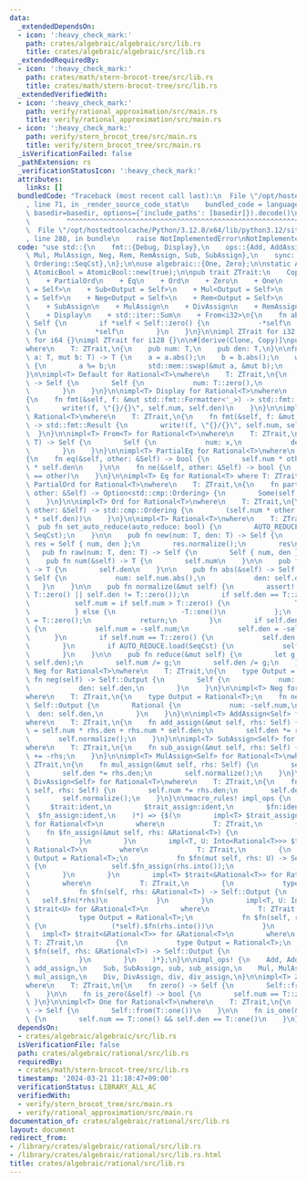 ```yaml
---
data:
  _extendedDependsOn:
  - icon: ':heavy_check_mark:'
    path: crates/algebraic/algebraic/src/lib.rs
    title: crates/algebraic/algebraic/src/lib.rs
  _extendedRequiredBy:
  - icon: ':heavy_check_mark:'
    path: crates/math/stern-brocot-tree/src/lib.rs
    title: crates/math/stern-brocot-tree/src/lib.rs
  _extendedVerifiedWith:
  - icon: ':heavy_check_mark:'
    path: verify/rational_approximation/src/main.rs
    title: verify/rational_approximation/src/main.rs
  - icon: ':heavy_check_mark:'
    path: verify/stern_brocot_tree/src/main.rs
    title: verify/stern_brocot_tree/src/main.rs
  _isVerificationFailed: false
  _pathExtension: rs
  _verificationStatusIcon: ':heavy_check_mark:'
  attributes:
    links: []
  bundledCode: "Traceback (most recent call last):\n  File \"/opt/hostedtoolcache/Python/3.12.8/x64/lib/python3.12/site-packages/onlinejudge_verify/documentation/build.py\"\
    , line 71, in _render_source_code_stat\n    bundled_code = language.bundle(stat.path,\
    \ basedir=basedir, options={'include_paths': [basedir]}).decode()\n          \
    \         ^^^^^^^^^^^^^^^^^^^^^^^^^^^^^^^^^^^^^^^^^^^^^^^^^^^^^^^^^^^^^^^^^^^^^^^^^^^^^^^^^\n\
    \  File \"/opt/hostedtoolcache/Python/3.12.8/x64/lib/python3.12/site-packages/onlinejudge_verify/languages/rust.py\"\
    , line 288, in bundle\n    raise NotImplementedError\nNotImplementedError\n"
  code: "use std::{\n    fmt::{Debug, Display},\n    ops::{Add, AddAssign, Div, DivAssign,\
    \ Mul, MulAssign, Neg, Rem, RemAssign, Sub, SubAssign},\n    sync::atomic::{AtomicBool,\
    \ Ordering::SeqCst},\n};\n\nuse algebraic::{One, Zero};\n\nstatic AUTO_REDUCE:\
    \ AtomicBool = AtomicBool::new(true);\n\npub trait ZTrait:\n    Copy\n    + PartialEq\n\
    \    + PartialOrd\n    + Eq\n    + Ord\n    + Zero\n    + One\n    + Add<Output\
    \ = Self>\n    + Sub<Output = Self>\n    + Mul<Output = Self>\n    + Div<Output\
    \ = Self>\n    + Neg<Output = Self>\n    + Rem<Output = Self>\n    + AddAssign\n\
    \    + SubAssign\n    + MulAssign\n    + DivAssign\n    + RemAssign\n    + Debug\n\
    \    + Display\n    + std::iter::Sum\n    + From<i32>\n{\n    fn abs(&self) ->\
    \ Self {\n        if *self < Self::zero() {\n            -*self\n        } else\
    \ {\n            *self\n        }\n    }\n}\n\nimpl ZTrait for i32 {}\nimpl ZTrait\
    \ for i64 {}\nimpl ZTrait for i128 {}\n\n#[derive(Clone, Copy)]\npub struct Rational<T>\n\
    where\n    T: ZTrait,\n{\n    pub num: T,\n    pub den: T,\n}\n\nfn gcd<T: ZTrait>(mut\
    \ a: T, mut b: T) -> T {\n    a = a.abs();\n    b = b.abs();\n    while b != T::zero()\
    \ {\n        a %= b;\n        std::mem::swap(&mut a, &mut b);\n    }\n    a\n\
    }\n\nimpl<T> Default for Rational<T>\nwhere\n    T: ZTrait,\n{\n    fn default()\
    \ -> Self {\n        Self {\n            num: T::zero(),\n            den: T::one(),\n\
    \        }\n    }\n}\n\nimpl<T> Display for Rational<T>\nwhere\n    T: ZTrait,\n\
    {\n    fn fmt(&self, f: &mut std::fmt::Formatter<'_>) -> std::fmt::Result {\n\
    \        write!(f, \"{}/{}\", self.num, self.den)\n    }\n}\n\nimpl<T> Debug for\
    \ Rational<T>\nwhere\n    T: ZTrait,\n{\n    fn fmt(&self, f: &mut std::fmt::Formatter<'_>)\
    \ -> std::fmt::Result {\n        write!(f, \"{}/{}\", self.num, self.den)\n  \
    \  }\n}\n\nimpl<T> From<T> for Rational<T>\nwhere\n    T: ZTrait,\n{\n    fn from(x:\
    \ T) -> Self {\n        Self {\n            num: x,\n            den: T::one(),\n\
    \        }\n    }\n}\n\nimpl<T> PartialEq for Rational<T>\nwhere\n    T: ZTrait,\n\
    {\n    fn eq(&self, other: &Self) -> bool {\n        self.num * other.den == other.num\
    \ * self.den\n    }\n\n    fn ne(&self, other: &Self) -> bool {\n        !(self\
    \ == other)\n    }\n}\n\nimpl<T> Eq for Rational<T> where T: ZTrait {}\n\nimpl<T>\
    \ PartialOrd for Rational<T>\nwhere\n    T: ZTrait,\n{\n    fn partial_cmp(&self,\
    \ other: &Self) -> Option<std::cmp::Ordering> {\n        Some(self.cmp(other))\n\
    \    }\n}\n\nimpl<T> Ord for Rational<T>\nwhere\n    T: ZTrait,\n{\n    fn cmp(&self,\
    \ other: &Self) -> std::cmp::Ordering {\n        (self.num * other.den).cmp(&(other.num\
    \ * self.den))\n    }\n}\n\nimpl<T> Rational<T>\nwhere\n    T: ZTrait,\n{\n  \
    \  pub fn set_auto_reduce(auto_reduce: bool) {\n        AUTO_REDUCE.store(auto_reduce,\
    \ SeqCst);\n    }\n\n    pub fn new(num: T, den: T) -> Self {\n        let mut\
    \ res = Self { num, den };\n        res.normalize();\n        res\n    }\n\n \
    \   pub fn raw(num: T, den: T) -> Self {\n        Self { num, den }\n    }\n\n\
    \    pub fn num(&self) -> T {\n        self.num\n    }\n\n    pub fn den(&self)\
    \ -> T {\n        self.den\n    }\n\n    pub fn abs(&self) -> Self {\n       \
    \ Self {\n            num: self.num.abs(),\n            den: self.den,\n     \
    \   }\n    }\n\n    pub fn normalize(&mut self) {\n        assert!(self.num !=\
    \ T::zero() || self.den != T::zero());\n        if self.den == T::zero() {\n \
    \           self.num = if self.num > T::zero() {\n                T::one()\n \
    \           } else {\n                -T::one()\n            };\n            self.den\
    \ = T::zero();\n            return;\n        }\n        if self.den < T::zero()\
    \ {\n            self.num = -self.num;\n            self.den = -self.den;\n  \
    \      }\n        if self.num == T::zero() {\n            self.den = T::one();\n\
    \        }\n        if AUTO_REDUCE.load(SeqCst) {\n            self.reduce();\n\
    \        }\n    }\n\n    pub fn reduce(&mut self) {\n        let g = gcd(self.num,\
    \ self.den);\n        self.num /= g;\n        self.den /= g;\n    }\n}\n\nimpl<T>\
    \ Neg for Rational<T>\nwhere\n    T: ZTrait,\n{\n    type Output = Self;\n   \
    \ fn neg(self) -> Self::Output {\n        Self {\n            num: -self.num,\n\
    \            den: self.den,\n        }\n    }\n}\n\nimpl<T> Neg for &Rational<T>\n\
    where\n    T: ZTrait,\n{\n    type Output = Rational<T>;\n    fn neg(self) ->\
    \ Self::Output {\n        Rational {\n            num: -self.num,\n          \
    \  den: self.den,\n        }\n    }\n}\n\nimpl<T> AddAssign<Self> for Rational<T>\n\
    where\n    T: ZTrait,\n{\n    fn add_assign(&mut self, rhs: Self) {\n        self.num\
    \ = self.num * rhs.den + rhs.num * self.den;\n        self.den *= rhs.den;\n \
    \       self.normalize();\n    }\n}\n\nimpl<T> SubAssign<Self> for Rational<T>\n\
    where\n    T: ZTrait,\n{\n    fn sub_assign(&mut self, rhs: Self) {\n        *self\
    \ += -rhs;\n    }\n}\n\nimpl<T> MulAssign<Self> for Rational<T>\nwhere\n    T:\
    \ ZTrait,\n{\n    fn mul_assign(&mut self, rhs: Self) {\n        self.num *= rhs.num;\n\
    \        self.den *= rhs.den;\n        self.normalize();\n    }\n}\n\nimpl<T>\
    \ DivAssign<Self> for Rational<T>\nwhere\n    T: ZTrait,\n{\n    fn div_assign(&mut\
    \ self, rhs: Self) {\n        self.num *= rhs.den;\n        self.den *= rhs.num;\n\
    \        self.normalize();\n    }\n}\n\nmacro_rules! impl_ops {\n    ($(\n   \
    \     $trait:ident,\n        $trait_assign:ident,\n        $fn:ident,\n      \
    \  $fn_assign:ident,\n    )*) => {$(\n        impl<T> $trait_assign<&Rational<T>>\
    \ for Rational<T>\n        where\n            T: ZTrait,\n        {\n        \
    \    fn $fn_assign(&mut self, rhs: &Rational<T>) {\n                self.$fn_assign(*rhs);\n\
    \            }\n        }\n        impl<T, U: Into<Rational<T>>> $trait<U> for\
    \ Rational<T>\n        where\n            T: ZTrait,\n        {\n            type\
    \ Output = Rational<T>;\n            fn $fn(mut self, rhs: U) -> Self::Output\
    \ {\n                self.$fn_assign(rhs.into());\n                self\n    \
    \        }\n        }\n        impl<T> $trait<&Rational<T>> for Rational<T>\n\
    \        where\n            T: ZTrait,\n        {\n            type Output = Rational<T>;\n\
    \            fn $fn(self, rhs: &Rational<T>) -> Self::Output {\n             \
    \   self.$fn(*rhs)\n            }\n        }\n        impl<T, U: Into<Rational<T>>>\
    \ $trait<U> for &Rational<T>\n        where\n            T: ZTrait,\n        {\n\
    \            type Output = Rational<T>;\n            fn $fn(self, rhs: U) -> Self::Output\
    \ {\n                (*self).$fn(rhs.into())\n            }\n        }\n     \
    \   impl<T> $trait<&Rational<T>> for &Rational<T>\n        where\n           \
    \ T: ZTrait,\n        {\n            type Output = Rational<T>;\n            fn\
    \ $fn(self, rhs: &Rational<T>) -> Self::Output {\n                (*self).$fn(*rhs)\n\
    \            }\n        }\n    )*};\n}\n\nimpl_ops! {\n    Add, AddAssign, add,\
    \ add_assign,\n    Sub, SubAssign, sub, sub_assign,\n    Mul, MulAssign, mul,\
    \ mul_assign,\n    Div, DivAssign, div, div_assign,\n}\n\nimpl<T> Zero for Rational<T>\n\
    where\n    T: ZTrait,\n{\n    fn zero() -> Self {\n        Self::from(T::zero())\n\
    \    }\n\n    fn is_zero(&self) -> bool {\n        self.num == T::zero()\n   \
    \ }\n}\n\nimpl<T> One for Rational<T>\nwhere\n    T: ZTrait,\n{\n    fn one()\
    \ -> Self {\n        Self::from(T::one())\n    }\n\n    fn is_one(&self) -> bool\
    \ {\n        self.num == T::one() && self.den == T::one()\n    }\n}\n"
  dependsOn:
  - crates/algebraic/algebraic/src/lib.rs
  isVerificationFile: false
  path: crates/algebraic/rational/src/lib.rs
  requiredBy:
  - crates/math/stern-brocot-tree/src/lib.rs
  timestamp: '2024-03-21 11:10:47+09:00'
  verificationStatus: LIBRARY_ALL_AC
  verifiedWith:
  - verify/stern_brocot_tree/src/main.rs
  - verify/rational_approximation/src/main.rs
documentation_of: crates/algebraic/rational/src/lib.rs
layout: document
redirect_from:
- /library/crates/algebraic/rational/src/lib.rs
- /library/crates/algebraic/rational/src/lib.rs.html
title: crates/algebraic/rational/src/lib.rs
---
```

